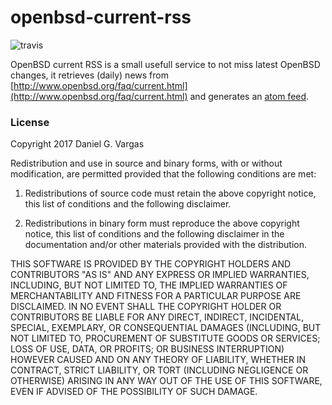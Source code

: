 openbsd-current-rss
===================
![travis](https://api.travis-ci.org/dgv/openbsd-current-rss.svg?branch=master)

OpenBSD current RSS is a small usefull service to not miss latest OpenBSD changes, it retrieves (daily) news from [http://www.openbsd.org/faq/current.html](http://www.openbsd.org/faq/current.html) and generates an [atom feed](http://openbsd-current-rss.appspot.com/).

### License

Copyright 2017 Daniel G. Vargas

Redistribution and use in source and binary forms, with or without modification, are permitted provided that the following conditions are met:

1. Redistributions of source code must retain the above copyright notice, this list of conditions and the following disclaimer.

2. Redistributions in binary form must reproduce the above copyright notice, this list of conditions and the following disclaimer in the documentation and/or other materials provided with the distribution.

THIS SOFTWARE IS PROVIDED BY THE COPYRIGHT HOLDERS AND CONTRIBUTORS "AS IS" AND ANY EXPRESS OR IMPLIED WARRANTIES, INCLUDING, BUT NOT LIMITED TO, THE IMPLIED WARRANTIES OF MERCHANTABILITY AND FITNESS FOR A PARTICULAR PURPOSE ARE DISCLAIMED. IN NO EVENT SHALL THE COPYRIGHT HOLDER OR CONTRIBUTORS BE LIABLE FOR ANY DIRECT, INDIRECT, INCIDENTAL, SPECIAL, EXEMPLARY, OR CONSEQUENTIAL DAMAGES (INCLUDING, BUT NOT LIMITED TO, PROCUREMENT OF SUBSTITUTE GOODS OR SERVICES; LOSS OF USE, DATA, OR PROFITS; OR BUSINESS INTERRUPTION) HOWEVER CAUSED AND ON ANY THEORY OF LIABILITY, WHETHER IN CONTRACT, STRICT LIABILITY, OR TORT (INCLUDING NEGLIGENCE OR OTHERWISE) ARISING IN ANY WAY OUT OF THE USE OF THIS SOFTWARE, EVEN IF ADVISED OF THE POSSIBILITY OF SUCH DAMAGE.
